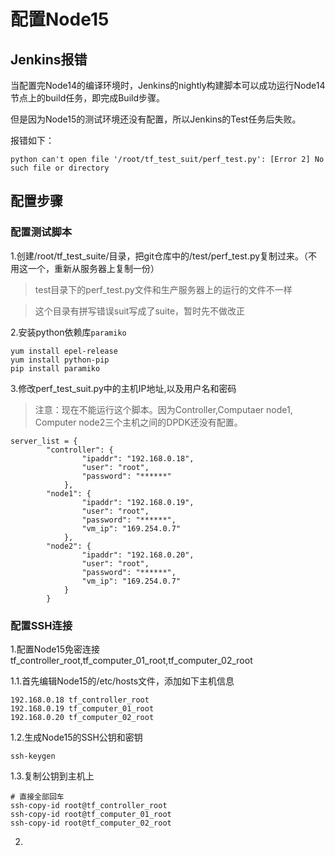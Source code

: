 # 配置Node15

## Jenkins报错

当配置完Node14的编译环境时，Jenkins的nightly构建脚本可以成功运行Node14节点上的build任务，即完成Build步骤。

但是因为Node15的测试环境还没有配置，所以Jenkins的Test任务后失败。

报错如下：
```
python can't open file '/root/tf_test_suit/perf_test.py': [Error 2] No such file or directory
```

## 配置步骤

### 配置测试脚本

1.创建/root/tf_test_suite/目录，把git仓库中的/test/perf_test.py复制过来。（不用这一个，重新从服务器上复制一份）

> test目录下的perf_test.py文件和生产服务器上的运行的文件不一样

> 这个目录有拼写错误suit写成了suite，暂时先不做改正

2.安装python依赖库`paramiko`
```
yum install epel-release
yum install python-pip
pip install paramiko
```

3.修改perf_test_suit.py中的主机IP地址,以及用户名和密码
> 注意：现在不能运行这个脚本。因为Controller,Computaer node1, Computer node2三个主机之间的DPDK还没有配置。

```
server_list = {
        "controller": {
                "ipaddr": "192.168.0.18",
                "user": "root",
                "password": "******"
            },
        "node1": {
                "ipaddr": "192.168.0.19",
                "user": "root",
                "password": "******",
                "vm_ip": "169.254.0.7"
            },
        "node2": {
                "ipaddr": "192.168.0.20",
                "user": "root",
                "password": "******",
                "vm_ip": "169.254.0.7"
            }
        }
```
### 配置SSH连接

1.配置Node15免密连接tf_controller_root,tf_computer_01_root,tf_computer_02_root

1.1.首先编辑Node15的/etc/hosts文件，添加如下主机信息
```
192.168.0.18 tf_controller_root
192.168.0.19 tf_computer_01_root 
192.168.0.20 tf_computer_02_root 
```

1.2.生成Node15的SSH公钥和密钥
```
ssh-keygen
```

1.3.复制公钥到主机上
```
# 直接全部回车
ssh-copy-id root@tf_controller_root
ssh-copy-id root@tf_computer_01_root
ssh-copy-id root@tf_computer_02_root
```

2.